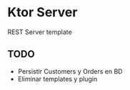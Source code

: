 # Ktor Server
REST Server template

## TODO
- Persistir Customers y Orders en BD
- Eliminar templates y plugin